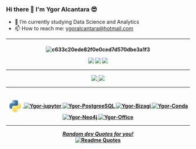 ### Hi there 👋 I'm Ygor Alcantara 😎

- 🌱 I’m currently studying Data Science and Analytics
- 📫 How to reach me: ygoralcantara@hotmail.com

 --- 

<h4 align="center">
 
![c633c20ede82f0e0ced7d570dbe3a1f3](https://user-images.githubusercontent.com/70382532/138322189-2db8df52-9dcb-40a0-88a8-c365466bd33d.gif)

 <div align="center">
  
  <div> 
 	 <a href = "mailto:ygoralcantara@hotmail.com"><img src="https://img.shields.io/badge/Microsoft_Outlook-0078D4?style=for-the-badge&logo=microsoft-outlook&logoColor=white" target="_blank"></a>
  <a href = "mailto:ygoralcantara@gmail.com"><img src="https://img.shields.io/badge/Gmail-D14836?style=for-the-badge&logo=gmail&logoColor=white" target="_blank"></a>
  <a href="https://www.linkedin.com/in/ygor-alcantara-b44538234/" target="_blank"><img src="https://img.shields.io/badge/-LinkedIn-%230077B5?style=for-the-badge&logo=linkedin&logoColor=white" target="_blank"></a> 
</div>

 --- 

<div align="center">
  <a href="https://github.com/YgorAlcantara">
  <img height="180em" src="https://github-readme-stats.vercel.app/api?username=YgorAlcantara&show_icons=true&theme=highcontrast&include_all_commits=true&count_private=true"/>
  <img height="180em" src="https://github-readme-stats.vercel.app/api/top-langs/?username=YgorAlcantara&layout=compact&langs_count=7&theme=highcontrast"/>
  
  ---  

<div align="center">
</div>
<div style="display: inline_block"><br>
  <img align="center" alt="Ygor-Python" height="40" width="40" src="https://raw.githubusercontent.com/devicons/devicon/master/icons/python/python-original.svg">
  <img align="center" alt="Ygor-jupyter" height="40" width="40" src="https://res.cloudinary.com/canonical/image/fetch/f_auto,q_auto,fl_sanitize,c_fill,w_200,h_200/https://api.charmhub.io/api/v1/media/download/charm_RswXkJwVSTxU29GnlSeSjzRSsPzhOGsh_icon_fde574967418afe93bb032808563e40e63606adb805113065acfa35010332164.png">
  <img align="center" alt="Ygor-PostgreeSQL" height="40" width="40" src="https://icon-library.com/images/postgres-icon/postgres-icon-25.jpg">
  <img align="center" alt="Ygor-Bizagi" height="40" width="40" src="https://pbs.twimg.com/profile_images/1392873778326216704/ZdfvMT70_400x400.png">
  <img align="center" alt="Ygor-Conda" height="40" width="40" src="https://www.nicepng.com/png/full/85-851058_anaconda-icon-anaconda-python-icon.png">
  <img align="center" alt="Ygor-Neo4j" height="40" width="40" src="https://neo4j.com/wp-content/themes/neo4jweb/v2-templates/brand/assets/logo-section-4.svg">
  <img align="center" alt="Ygor-Office" height="40" width="40" src="https://cdn3.iconfinder.com/data/icons/popular-services-brands-vol-2/512/microsoft-office-512.png">
</div>
 
---

<div align="center">
  
 <i>Random dev Quotes for you!</i><br>
   [![Readme Quotes](https://quotes-github-readme.vercel.app/api?type=horizontal&theme=light)](https://github.com/piyushsuthar/github-readme-quotes)
